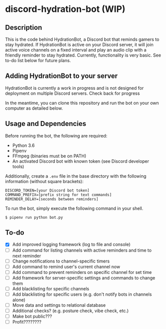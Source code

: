 # discord-hydration-bot (WIP)

## Description
This is the code behind HydrationBot, a Discord bot that reminds gamers to stay hydrated. If HydrationBot is active on your Discord server, it will join active voice channels on a fixed interval and play an audio clip with a friendly reminder to stay hydrated. Currently, functionality is very basic. See to-do list below for future plans.

## Adding HydrationBot to your server
HydrationBot is currently a work in progress and is not designed for deployment on multiple Discord servers. Check back for progress

In the meantime, you can clone this repository and run the bot on your own computer as detailed below.

## Usage and Dependencies

Before running the bot, the following are required:
- Python 3.6
- Pipenv
- FFmpeg (binaries must be on PATH)
- An activated Discord bot with known token (see Discord developer tools)

Additionally, create a `.env` file in the base directory with the following information (without square brackets):
```
DISCORD_TOKEN=[your Discord bot token]
COMMAND_PREFIX=[prefix string for text commands]
REMINDER_DELAY=[seconds between reminders]
```

To run the bot, simply execute the following command in your shell.
```
$ pipenv run python bot.py
```

## To-do

- [x] Add improved logging framework (log to file and console)
- [ ] Add command for listing channels with active reminders and time to next reminder
- [ ] Change notifications to channel-specific timers
- [ ] Add command to remind user's current channel now
- [ ] Add command to prevent reminders on specific channel for set time
- [ ] Add framework for server-specific settings and commands to change them
- [ ] Add blacklisting for specific channels
- [ ] Add blacklisting for specific users (e.g. don't notify bots in channels alone)
- [ ] Move data and settings to relational database
- [ ] Additional checks? (e.g. posture check, vibe check, etc.)
- [ ] Make bot public???
- [ ] Profit????????